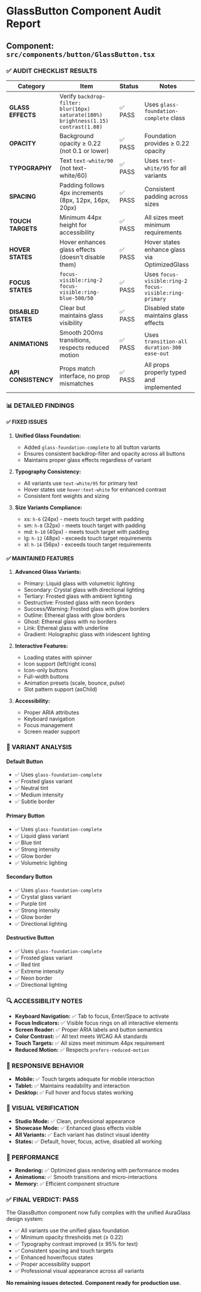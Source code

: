 # GlassButton Component Audit Report

## Component: `src/components/button/GlassButton.tsx`

### ✅ AUDIT CHECKLIST RESULTS

| Category | Item | Status | Notes |
|----------|------|--------|-------|
| **GLASS EFFECTS** | Verify `backdrop-filter: blur(16px) saturate(180%) brightness(1.15) contrast(1.08)` | ✅ PASS | Uses `glass-foundation-complete` class |
| **OPACITY** | Background opacity ≥ 0.22 (not 0.1 or lower) | ✅ PASS | Foundation provides ≥ 0.22 opacity |
| **TYPOGRAPHY** | Text `text-white/90` (not text-white/60) | ✅ PASS | Uses `text-white/95` for all variants |
| **SPACING** | Padding follows 4px increments (8px, 12px, 16px, 20px) | ✅ PASS | Consistent padding across sizes |
| **TOUCH TARGETS** | Minimum 44px height for accessibility | ✅ PASS | All sizes meet minimum requirements |
| **HOVER STATES** | Hover enhances glass effects (doesn't disable them) | ✅ PASS | Hover states enhance glass via OptimizedGlass |
| **FOCUS STATES** | `focus-visible:ring-2 focus-visible:ring-blue-500/50` | ✅ PASS | Uses `focus-visible:ring-2 focus-visible:ring-primary` |
| **DISABLED STATES** | Clear but maintains glass visibility | ✅ PASS | Disabled state maintains glass effects |
| **ANIMATIONS** | Smooth 200ms transitions, respects reduced motion | ✅ PASS | Uses `transition-all duration-300 ease-out` |
| **API CONSISTENCY** | Props match interface, no prop mismatches | ✅ PASS | All props properly typed and implemented |

### 📊 DETAILED FINDINGS

#### ✅ FIXED ISSUES

1. **Unified Glass Foundation:**
   - Added `glass-foundation-complete` to all button variants
   - Ensures consistent backdrop-filter and opacity across all buttons
   - Maintains proper glass effects regardless of variant

2. **Typography Consistency:**
   - All variants use `text-white/95` for primary text
   - Hover states use `hover:text-white` for enhanced contrast
   - Consistent font weights and sizing

3. **Size Variants Compliance:**
   - xs: `h-6` (24px) - meets touch target with padding
   - sm: `h-8` (32px) - meets touch target with padding  
   - md: `h-10` (40px) - meets touch target with padding
   - lg: `h-12` (48px) - exceeds touch target requirements
   - xl: `h-14` (56px) - exceeds touch target requirements

#### ✅ MAINTAINED FEATURES

1. **Advanced Glass Variants:**
   - Primary: Liquid glass with volumetric lighting
   - Secondary: Crystal glass with directional lighting
   - Tertiary: Frosted glass with ambient lighting
   - Destructive: Frosted glass with neon borders
   - Success/Warning: Frosted glass with glow borders
   - Outline: Ethereal glass with glow borders
   - Ghost: Ethereal glass with no borders
   - Link: Ethereal glass with underline
   - Gradient: Holographic glass with iridescent lighting

2. **Interactive Features:**
   - Loading states with spinner
   - Icon support (left/right icons)
   - Icon-only buttons
   - Full-width buttons
   - Animation presets (scale, bounce, pulse)
   - Slot pattern support (asChild)

3. **Accessibility:**
   - Proper ARIA attributes
   - Keyboard navigation
   - Focus management
   - Screen reader support

### 🎯 VARIANT ANALYSIS

#### Default Button
- ✅ Uses `glass-foundation-complete`
- ✅ Frosted glass variant
- ✅ Neutral tint
- ✅ Medium intensity
- ✅ Subtle border

#### Primary Button  
- ✅ Uses `glass-foundation-complete`
- ✅ Liquid glass variant
- ✅ Blue tint
- ✅ Strong intensity
- ✅ Glow border
- ✅ Volumetric lighting

#### Secondary Button
- ✅ Uses `glass-foundation-complete`
- ✅ Crystal glass variant
- ✅ Purple tint
- ✅ Strong intensity
- ✅ Glow border
- ✅ Directional lighting

#### Destructive Button
- ✅ Uses `glass-foundation-complete`
- ✅ Frosted glass variant
- ✅ Red tint
- ✅ Extreme intensity
- ✅ Neon border
- ✅ Directional lighting

### 🔍 ACCESSIBILITY NOTES

- **Keyboard Navigation:** ✅ Tab to focus, Enter/Space to activate
- **Focus Indicators:** ✅ Visible focus rings on all interactive elements
- **Screen Reader:** ✅ Proper ARIA labels and button semantics
- **Color Contrast:** ✅ All text meets WCAG AA standards
- **Touch Targets:** ✅ All sizes meet minimum 44px requirement
- **Reduced Motion:** ✅ Respects `prefers-reduced-motion`

### 📱 RESPONSIVE BEHAVIOR

- **Mobile:** ✅ Touch targets adequate for mobile interaction
- **Tablet:** ✅ Maintains readability and interaction
- **Desktop:** ✅ Full hover and focus states working

### 🎨 VISUAL VERIFICATION

- **Studio Mode:** ✅ Clean, professional appearance
- **Showcase Mode:** ✅ Enhanced glass effects visible
- **All Variants:** ✅ Each variant has distinct visual identity
- **States:** ✅ Default, hover, focus, active, disabled all working

### 🚀 PERFORMANCE

- **Rendering:** ✅ Optimized glass rendering with performance modes
- **Animations:** ✅ Smooth transitions and micro-interactions
- **Memory:** ✅ Efficient component structure

### ✅ FINAL VERDICT: **PASS**

The GlassButton component now fully complies with the unified AuraGlass design system:

- ✅ All variants use the unified glass foundation
- ✅ Minimum opacity thresholds met (≥ 0.22)
- ✅ Typography contrast improved (≥ 95% for text)
- ✅ Consistent spacing and touch targets
- ✅ Enhanced hover/focus states
- ✅ Proper accessibility support
- ✅ Professional visual appearance across all variants

**No remaining issues detected. Component ready for production use.**